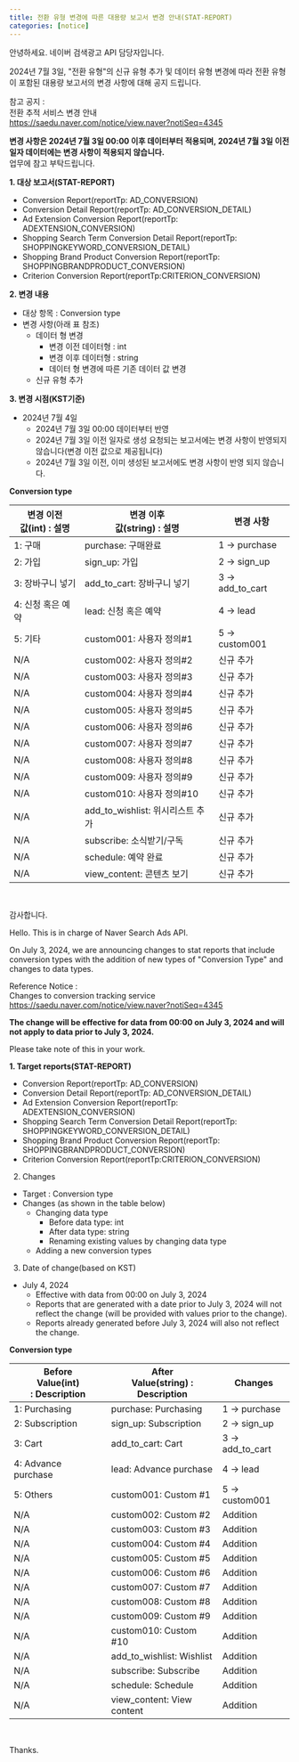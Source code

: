 ```yaml
---
title: 전환 유형 변경에 따른 대용량 보고서 변경 안내(STAT-REPORT)
categories: [notice]
---
```

안녕하세요. 네이버 검색광고 API 담당자입니다.

2024년 7월 3일, "전환 유형"의 신규 유형 추가 및 데이터 유형 변경에 따라 전환 유형이 포함된 대용량 보고서의 변경 사항에 대해 공지 드립니다. <br>

참고 공지 : <br>
전환 추적 서비스 변경 안내 <br>
https://saedu.naver.com/notice/view.naver?notiSeq=4345 <br>

**변경 사항은 2024년 7월 3일 00:00 이후 데이터부터 적용되며, 2024년 7월 3일 이전 일자 데이터에는 변경 사항이 적용되지 않습니다.** <br>
업무에 참고 부탁드립니다. <br>

**1. 대상 보고서(STAT-REPORT)** <br>
- Conversion Report(reportTp: AD_CONVERSION)
- Conversion Detail Report(reportTp: AD_CONVERSION_DETAIL)
- Ad Extension Conversion Report(reportTp: ADEXTENSION_CONVERSION)
- Shopping Search Term Conversion Detail Report(reportTp: SHOPPINGKEYWORD_CONVERSION_DETAIL)
- Shopping Brand Product Conversion Report(reportTp: SHOPPINGBRANDPRODUCT_CONVERSION)
- Criterion Conversion Report(reportTp:CRITERION_CONVERSION)

**2. 변경 내용** <br>
- 대상 항목 : Conversion type
- 변경 사항(아래 표 참조)
  - 데이터 형 변경
    - 변경 이전 데이터형 : int
    - 변경 이후 데이터형 : string
    - 데이터 형 변경에 따른 기존 데이터 값 변경
  - 신규 유형 추가

**3. 변경 시점(KST기준)** <br>
- 2024년 7월 4일
  - 2024년 7월 3일 00:00 데이터부터 반영
  - 2024년 7월 3일 이전 일자로 생성 요청되는 보고서에는 변경 사항이 반영되지 않습니다(변경 이전 값으로 제공됩니다)
  - 2024년 7월 3일 이전, 이미 생성된 보고서에도 변경 사항이 반영 되지 않습니다.

**Conversion type** <br>

변경 이전 <br> 값(int) : 설명 | 변경 이후 <br> 값(string) : 설명 | 변경 사항
-- | -- | --
1: 구매	| purchase: 구매완료 | 1 → purchase
2: 가입 | sign_up: 가입	| 2 → sign_up
3: 장바구니 넣기 | add_to_cart: 장바구니 넣기 | 3 → add_to_cart
4: 신청 혹은 예약 | lead: 신청 혹은 예약 | 4 → lead
5: 기타 | custom001: 사용자 정의#1 | 5 → custom001
N/A | custom002: 사용자 정의#2 | 신규 추가
N/A | custom003: 사용자 정의#3 | 신규 추가
N/A | custom004: 사용자 정의#4 | 신규 추가
N/A | custom005: 사용자 정의#5 | 신규 추가
N/A | custom006: 사용자 정의#6 | 신규 추가
N/A | custom007: 사용자 정의#7 | 신규 추가
N/A | custom008: 사용자 정의#8 | 신규 추가
N/A | custom009: 사용자 정의#9 | 신규 추가
N/A | custom010: 사용자 정의#10 | 신규 추가
N/A | add_to_wishlist: 위시리스트 추가 | 신규 추가
N/A | subscribe: 소식받기/구독 | 신규 추가
N/A | schedule: 예약 완료 | 신규 추가
N/A | view_content: 콘텐츠 보기 | 신규 추가
<br>

감사합니다. <br>

Hello. This is in charge of Naver Search Ads API. <br>

On July 3, 2024, we are announcing changes to stat reports that include conversion types with the addition of new types of "Conversion Type" and changes to data types. <br>

Reference Notice : <br>
Changes to conversion tracking service <br>
https://saedu.naver.com/notice/view.naver?notiSeq=4345 <br>

**The change will be effective for data from 00:00 on July 3, 2024 and will not apply to data prior to July 3, 2024.** <br>

Please take note of this in your work. <br>

**1. Target reports(STAT-REPORT)** <br>
- Conversion Report(reportTp: AD_CONVERSION)
- Conversion Detail Report(reportTp: AD_CONVERSION_DETAIL)
- Ad Extension Conversion Report(reportTp: ADEXTENSION_CONVERSION)
- Shopping Search Term Conversion Detail Report(reportTp: SHOPPINGKEYWORD_CONVERSION_DETAIL)
- Shopping Brand Product Conversion Report(reportTp: SHOPPINGBRANDPRODUCT_CONVERSION)
- Criterion Conversion Report(reportTp:CRITERION_CONVERSION)

2. Changes <br>
- Target : Conversion type
- Changes (as shown in the table below)
  - Changing data type
    - Before data type: int
    - After data type: string
    - Renaming existing values by changing data type
  - Adding a new conversion types <br>

3. Date of change(based on KST) <br>
- July 4, 2024
  - Effective with data from 00:00 on July 3, 2024
  - Reports that are generated with a date prior to July 3, 2024 will not reflect the change (will be provided with values prior to the change).
  - Reports already generated before July 3, 2024 will also not reflect the change. <br>

**Conversion type** <br>

Before <br> Value(int) : Description | After <br> Value(string) : Description | Changes
-- | -- | --
1: Purchasing | purchase: Purchasing | 1 → purchase
2: Subscription | sign_up: Subscription | 2 → sign_up
3: Cart | add_to_cart: Cart | 3 → add_to_cart
4: Advance purchase | lead: Advance purchase | 4 → lead
5: Others | custom001: Custom #1 | 5 → custom001
N/A | custom002: Custom #2 | Addition
N/A | custom003: Custom #3 | Addition
N/A | custom004: Custom #4 | Addition
N/A | custom005: Custom #5 | Addition
N/A | custom006: Custom #6 | Addition
N/A | custom007: Custom #7 | Addition
N/A | custom008: Custom #8 | Addition
N/A | custom009: Custom #9 | Addition
N/A | custom010: Custom #10 | Addition
N/A | add_to_wishlist: Wishlist | Addition
N/A | subscribe: Subscribe | Addition
N/A | schedule: Schedule | Addition
N/A | view_content: View content | Addition
<br> 

Thanks.